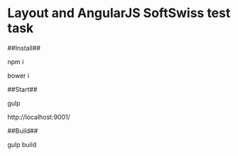 # Layout and AngularJS SoftSwiss test task

##Install##

npm i 

bower i


##Start##

gulp

http://localhost:9001/


##Build##

gulp build
